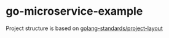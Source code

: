 # go-microservice-example

Project structure is based on [golang-standards/project-layout](https://github.com/golang-standards/project-layout)
